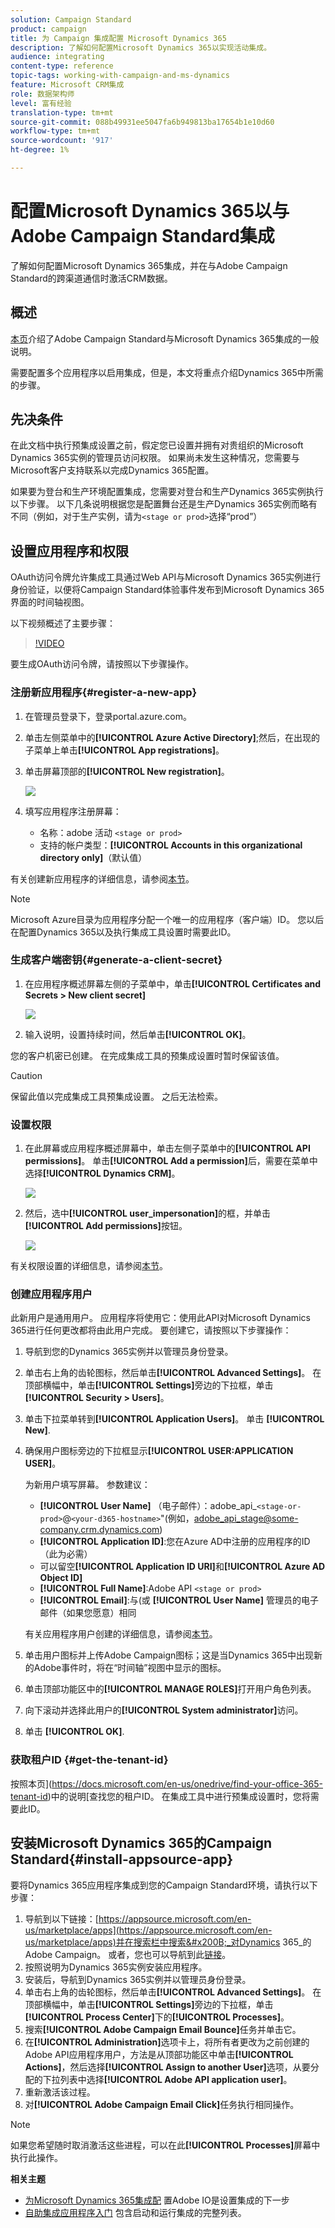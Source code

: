 ```yaml
---
solution: Campaign Standard
product: campaign
title: 为 Campaign 集成配置 Microsoft Dynamics 365
description: 了解如何配置Microsoft Dynamics 365以实现活动集成。
audience: integrating
content-type: reference
topic-tags: working-with-campaign-and-ms-dynamics
feature: Microsoft CRM集成
role: 数据架构师
level: 富有经验
translation-type: tm+mt
source-git-commit: 088b49931ee5047fa6b949813ba17654b1e10d60
workflow-type: tm+mt
source-wordcount: '917'
ht-degree: 1%

---
```



# 配置Microsoft Dynamics 365以与Adobe Campaign Standard集成

了解如何配置Microsoft Dynamics 365集成，并在与Adobe Campaign Standard的跨渠道通信时激活CRM数据。

## 概述

[本页](../../integrating/using/d365-acs-get-started.md)介绍了Adobe Campaign Standard与Microsoft Dynamics 365集成的一般说明。

需要配置多个应用程序以启用集成，但是，本文将重点介绍Dynamics 365中所需的步骤。

## 先决条件

在此文档中执行预集成设置之前，假定您已设置并拥有对贵组织的Microsoft Dynamics 365实例的管理员访问权限。  如果尚未发生这种情况，您需要与Microsoft客户支持联系以完成Dynamics 365配置。

如果要为登台和生产环境配置集成，您需要对登台和生产Dynamics 365实例执行以下步骤。 以下几条说明根据您是配置舞台还是生产Dynamics 365实例而略有不同（例如，对于生产实例，请为`<stage or prod>`选择“prod”）

## 设置应用程序和权限

OAuth访问令牌允许集成工具通过Web API与Microsoft Dynamics 365实例进行身份验证，以便将Campaign Standard体验事件发布到Microsoft Dynamics 365界面的时间轴视图。

以下视频概述了主要步骤：

>[!VIDEO](https://video.tv.adobe.com/v/27637)

要生成OAuth访问令牌，请按照以下步骤操作。

### 注册新应用程序{#register-a-new-app}

1. 在管理员登录下，登录portal.azure.com。

1. 单击左侧菜单中的&#x200B;**[!UICONTROL Azure Active Directory]**;然后，在出现的子菜单上单击&#x200B;**[!UICONTROL App registrations]**。

1. 单击屏幕顶部的&#x200B;**[!UICONTROL New registration]**。

   ![](assets/do-not-localize/MSdynACSIntegration-7.png)

1. 填写应用程序注册屏幕：

   * 名称：adobe 活动 `<stage or prod>`
   * 支持的帐户类型：**[!UICONTROL Accounts in this organizational directory only]**（默认值）

有关创建新应用程序的详细信息，请参阅[本节](https://docs.microsoft.com/en-us/azure/active-directory/develop/quickstart-register-app)。

>[!NOTE]
>
>Microsoft Azure目录为应用程序分配一个唯一的应用程序（客户端）ID。 您以后在配置Dynamics 365以及执行集成工具设置时需要此ID。

### 生成客户端密钥{#generate-a-client-secret}

1. 在应用程序概述屏幕左侧的子菜单中，单击&#x200B;**[!UICONTROL Certificates and Secrets > New client secret]**

   ![](assets/do-not-localize/MSdynACSIntegration-8.png)

1. 输入说明，设置持续时间，然后单击&#x200B;**[!UICONTROL OK]**。

您的客户机密已创建。 在完成集成工具的预集成设置时暂时保留该值。

>[!CAUTION]
>
>保留此值以完成集成工具预集成设置。 之后无法检索。


### 设置权限

1. 在此屏幕或应用程序概述屏幕中，单击左侧子菜单中的&#x200B;**[!UICONTROL API permissions]**。  单击&#x200B;**[!UICONTROL Add a permission]**&#x200B;后，需要在菜单中选择&#x200B;**[!UICONTROL Dynamics CRM]**。

   ![](assets/do-not-localize/MSdynACSIntegration-9.png)

1. 然后，选中&#x200B;**[!UICONTROL user_impersonation]**&#x200B;的框，并单击&#x200B;**[!UICONTROL Add permissions]**&#x200B;按钮。

   ![](assets/do-not-localize/MSdynACSIntegration-10.png)

有关权限设置的详细信息，请参阅[本节](https://docs.microsoft.com/en-us/azure/active-directory/develop/quickstart-configure-app-access-web-apis#add-permissions-to-access-web-apis)。

### 创建应用程序用户

此新用户是通用用户。 应用程序将使用它：使用此API对Microsoft Dynamics 365进行任何更改都将由此用户完成。 要创建它，请按照以下步骤操作：

1. 导航到您的Dynamics 365实例并以管理员身份登录。

1. 单击右上角的齿轮图标，然后单击&#x200B;**[!UICONTROL Advanced Settings]**。 在顶部横幅中，单击&#x200B;**[!UICONTROL Settings]**&#x200B;旁边的下拉框，单击&#x200B;**[!UICONTROL Security > Users]**。

1. 单击下拉菜单转到&#x200B;**[!UICONTROL Application Users]**。 单击 **[!UICONTROL New]**.

1. 确保用户图标旁边的下拉框显示&#x200B;**[!UICONTROL USER:APPLICATION USER]**。

   为新用户填写屏幕。  参数建议：

   * **[!UICONTROL User Name]** （电子邮件）：adobe_api_`<stage-or-prod>`@`<your-d365-hostname>`&quot;(例如，adobe_api_stage@some-company.crm.dynamics.com)
   * **[!UICONTROL Application ID]**:您在Azure AD中注册的应用程序的ID（此为必需）
   * 可以留空&#x200B;**[!UICONTROL Application ID URI]**&#x200B;和&#x200B;**[!UICONTROL Azure AD Object ID]**
   * **[!UICONTROL Full Name]**:Adobe API  `<stage or prod>`
   * **[!UICONTROL Email]**:与(或 **[!UICONTROL User Name]** 管理员的电子邮件（如果您愿意）相同

   有关应用程序用户创建的详细信息，请参阅[本节](https://docs.microsoft.com/en-gb/power-platform/admin/create-users-assign-online-security-roles#create-an-application-user)。

1. 单击用户图标并上传Adobe Campaign图标；这是当Dynamics 365中出现新的Adobe事件时，将在“时间轴”视图中显示的图标。

1. 单击顶部功能区中的&#x200B;**[!UICONTROL MANAGE ROLES]**&#x200B;打开用户角色列表。

1. 向下滚动并选择此用户的&#x200B;**[!UICONTROL System administrator]**&#x200B;访问。

1. 单击 **[!UICONTROL OK]**.

### 获取租户ID {#get-the-tenant-id}

按照本页](https://docs.microsoft.com/en-us/onedrive/find-your-office-365-tenant-id)中的说明[查找您的租户ID。  在集成工具中进行预集成设置时，您将需要此ID。

## 安装Microsoft Dynamics 365的Campaign Standard{#install-appsource-app}

要将Dynamics 365应用程序集成到您的Campaign Standard环境，请执行以下步骤：

1. 导航到以下链接：[https://appsource.microsoft.com/en-us/marketplace/apps](https://appsource.microsoft.com/en-us/marketplace/apps)并在搜索栏中搜索&#x200B;_对Dynamics 365_的Adobe Campaign。
或者，您也可以导航到此[链接](https://appsource.microsoft.com/en-us/product/dynamics-365/adobecampaign.re4snj-a4n7-5t6y-a14br-d5d1b?flightCodes=adobesignhide&amp;tab=Overview)。
1. 按照说明为Dynamics 365实例安装应用程序。
1. 安装后，导航到Dynamics 365实例并以管理员身份登录。
1. 单击右上角的齿轮图标，然后单击&#x200B;**[!UICONTROL Advanced Settings]**。 在顶部横幅中，单击&#x200B;**[!UICONTROL Settings]**&#x200B;旁边的下拉框，单击&#x200B;**[!UICONTROL Process Center]**&#x200B;下的&#x200B;**[!UICONTROL Processes]**。
1. 搜索&#x200B;**[!UICONTROL Adobe Campaign Email Bounce]**&#x200B;任务并单击它。
1. 在&#x200B;**[!UICONTROL Administration]**&#x200B;选项卡上，将所有者更改为之前创建的Adobe API应用程序用户，方法是从顶部功能区中单击&#x200B;**[!UICONTROL Actions]**，然后选择&#x200B;**[!UICONTROL Assign to another User]**&#x200B;选项，从要分配的下拉列表中选择&#x200B;**[!UICONTROL Adobe API application user]**。
1. 重新激活该过程。
1. 对&#x200B;**[!UICONTROL Adobe Campaign Email Click]**&#x200B;任务执行相同操作。

>[!NOTE]
>
>如果您希望随时取消激活这些进程，可以在此&#x200B;**[!UICONTROL Processes]**&#x200B;屏幕中执行此操作。

**相关主题**

* [为Microsoft Dynamics 365集成配](../../integrating/using/d365-acs-configure-adobe-io.md) 置Adobe IO是设置集成的下一步
* [自助集成应用程序入门](../../integrating/using/d365-acs-self-service-app-quick-start-guide.md) 包含启动和运行集成的完整列表。
